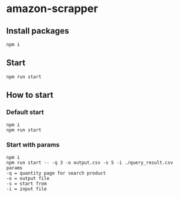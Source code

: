 # amazon-scrapper

## Install packages
`npm i`

## Start
`npm run start`


## How to start
### Default start
```
npm i
npm run start
```
### Start with params
```
npm i 
npm run start -- -q 3 -o output.csv -s 5 -i ./query_result.csv 
params 
-q = quantity page for search product
-o = output file
-s = start from 
-i = input file 
```
